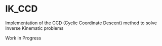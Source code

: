 # IK_CCD
Implementation of the CCD (Cyclic Coordinate Descent) method to solve Inverse Kinematic problems

Work in Progress
